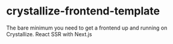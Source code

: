 # crystallize-frontend-template
The bare minimum you need to get a frontend up and running on Crystallize. React SSR with Next.js
